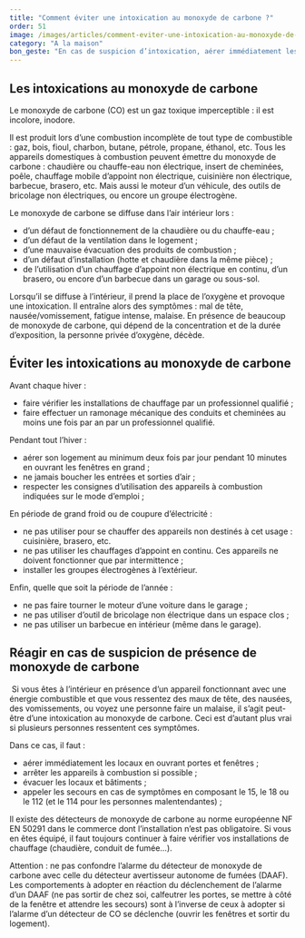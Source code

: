 ```yaml
---
title: "Comment éviter une intoxication au monoxyde de carbone ?"
order: 51
image: /images/articles/comment-eviter-une-intoxication-au-monoxyde-de-carbone.jpg
category: "A la maison"
bon_geste: "En cas de suspicion d’intoxication, aérer immédiatement les locaux, arrêter si possible les appareils à combustion, évacuer les locaux et appeler les secours."
---
```


## Les intoxications au monoxyde de carbone

Le monoxyde de carbone (CO) est un gaz toxique imperceptible : il est incolore, inodore. 

Il est produit lors d’une combustion incomplète de tout type de combustible : gaz, bois, fioul, charbon, butane, pétrole, propane, éthanol, etc. Tous les appareils domestiques à combustion peuvent émettre du monoxyde de carbone : chaudière ou chauffe-eau non électrique, insert de cheminées, poêle, chauffage mobile d’appoint non électrique, cuisinière non électrique, barbecue, brasero, etc. Mais aussi le moteur d’un véhicule, des outils de bricolage non électriques, ou encore un groupe électrogène. 

Le monoxyde de carbone se diffuse dans l’air intérieur lors : 
- d’un défaut de fonctionnement de la chaudière ou du chauffe-eau ; 
- d’un défaut de la ventilation dans le logement ;
- d’une mauvaise évacuation des produits de combustion ; 
- d’un défaut d’installation (hotte et chaudière dans la même pièce) ; 
- de l’utilisation d’un chauffage d’appoint non électrique en continu, d’un brasero, ou encore d’un barbecue dans un garage ou sous-sol.
 
Lorsqu’il se diffuse à l’intérieur, il prend la place de l’oxygène et provoque une intoxication. Il entraîne alors des symptômes : mal de tête, nausée/vomissement, fatigue intense, malaise. En présence de beaucoup de monoxyde de carbone, qui dépend de la concentration et de la durée d’exposition, la personne privée d’oxygène, décède. 

## Éviter les intoxications au monoxyde de carbone 

Avant chaque hiver :
- faire vérifier les installations de chauffage par un professionnel qualifié ;
- faire effectuer un ramonage mécanique des conduits et cheminées au moins une fois par an par un professionnel qualifié.
 
Pendant tout l’hiver :
- aérer son logement au minimum deux fois par jour pendant 10 minutes en ouvrant les fenêtres en grand ;
- ne jamais boucher les entrées et sorties d’air ;
- respecter les consignes d’utilisation des appareils à combustion indiquées sur le mode d’emploi ;
 
En période de grand froid ou de coupure d’électricité : 
- ne pas utiliser pour se chauffer des appareils non destinés à cet usage : cuisinière, brasero, etc.
- ne pas utiliser les chauffages d’appoint en continu. Ces appareils ne doivent fonctionner que par intermittence ;
- installer les groupes électrogènes à l’extérieur. 
 
Enfin, quelle que soit la période de l’année : 
- ne pas faire tourner le moteur d’une voiture dans le garage ;
- ne pas utiliser d’outil de bricolage non électrique dans un espace clos ; 
- ne pas utiliser un barbecue en intérieur (même dans le garage).

## Réagir en cas de suspicion de présence de monoxyde de carbone
­
Si vous êtes à l’intérieur en présence d’un appareil fonctionnant avec une énergie combustible et que vous ressentez des maux de tête, des nausées, des vomissements, ou voyez une personne faire un malaise, il s’agit peut-être d’une intoxication au monoxyde de carbone. Ceci est d’autant plus vrai si plusieurs personnes ressentent ces symptômes.
 
Dans ce cas, il faut :  
- aérer immédiatement les locaux en ouvrant portes et fenêtres ;
- arrêter les appareils à combustion si possible ;
- évacuer les locaux et bâtiments ;
- appeler les secours en cas de symptômes en composant le 15, le 18 ou le 112 (et le 114 pour les personnes malentendantes) ;
 
Il existe des détecteurs de monoxyde de carbone au norme européenne NF EN 50291 dans le commerce dont l’installation n’est pas obligatoire. Si vous en êtes équipé, il faut toujours continuer à faire vérifier vos installations de chauffage (chaudière, conduit de fumée…).

Attention : ne pas confondre l’alarme du détecteur de monoxyde de carbone avec celle du détecteur avertisseur autonome de fumées (DAAF). Les comportements à adopter en réaction du déclenchement de l’alarme d’un DAAF (ne pas sortir de chez soi, calfeutrer les portes, se mettre à côté de la fenêtre et attendre les secours) sont à l’inverse de ceux à adopter si l’alarme d’un détecteur de CO se déclenche (ouvrir les fenêtres et sortir du logement).
